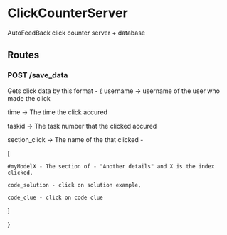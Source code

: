 # ClickCounterServer
AutoFeedBack click counter server + database

## Routes

### POST /save_data
Gets click data by this format - 
{
  username -> username of the user who made the click

  time -> The time the click accured
  
  taskid -> The task number that the clicked accured
  
  section_click -> The name of the that clicked - 
  
  [
  
    #myModelX - The section of - "Another details" and X is the index clicked,
  
    code_solution - click on solution example,
  
    code_clue - click on code clue
  
  ] 

}